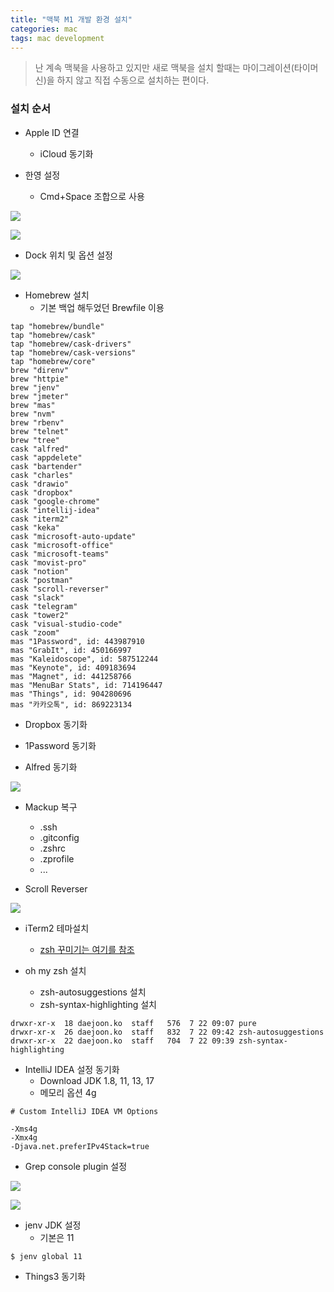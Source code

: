 ```yaml
---
title: "맥북 M1 개발 환경 설치"
categories: mac
tags: mac development
---
```


> 난 계속 맥북을 사용하고 있지만 새로 맥북을 설치 할때는 마이그레이션(타이머신)을 하지 않고 직접 수동으로 설치하는 편이다.

###  설치 순서
* Apple ID 연결
  * iCloud 동기화

* 한영 설정
  * Cmd+Space 조합으로 사용

![](/assets/images/2022-01-04/keyboard_01.png)

![](/assets/images/2022-01-04/keyboard_02.png)

* Dock 위치 및 옵션 설정

![](/assets/images/2022-01-04/dock.png)

* Homebrew 설치
  * 기본 백업 해두었던 Brewfile 이용

```
tap "homebrew/bundle"
tap "homebrew/cask"
tap "homebrew/cask-drivers"
tap "homebrew/cask-versions"
tap "homebrew/core"
brew "direnv"
brew "httpie"
brew "jenv"
brew "jmeter"
brew "mas"
brew "nvm"
brew "rbenv"
brew "telnet"
brew "tree"
cask "alfred"
cask "appdelete"
cask "bartender"
cask "charles"
cask "drawio"
cask "dropbox"
cask "google-chrome"
cask "intellij-idea"
cask "iterm2"
cask "keka"
cask "microsoft-auto-update"
cask "microsoft-office"
cask "microsoft-teams"
cask "movist-pro"
cask "notion"
cask "postman"
cask "scroll-reverser"
cask "slack"
cask "telegram"
cask "tower2"
cask "visual-studio-code"
cask "zoom"
mas "1Password", id: 443987910
mas "GrabIt", id: 450166997
mas "Kaleidoscope", id: 587512244
mas "Keynote", id: 409183694
mas "Magnet", id: 441258766
mas "MenuBar Stats", id: 714196447
mas "Things", id: 904280696
mas "카카오톡", id: 869223134
```

* Dropbox 동기화

* 1Password 동기화

* Alfred 동기화

![](/assets/images/2022-01-04/alfred.png)

* Mackup 복구
  * .ssh
  * .gitconfig
  * .zshrc
  * .zprofile
  * ...

* Scroll Reverser

![](/assets/images/2022-01-04/scroll_reverser.png)

* iTerm2 테마설치
  * [zsh 꾸미기는 여기를 참조](https://www.44bits.io/ko/post/setup-apple-silicon-m1-for-developers)

* oh my zsh 설치
  * zsh-autosuggestions 설치
  * zsh-syntax-highlighting 설치

```shell
drwxr-xr-x  18 daejoon.ko  staff   576  7 22 09:07 pure
drwxr-xr-x  26 daejoon.ko  staff   832  7 22 09:42 zsh-autosuggestions
drwxr-xr-x  22 daejoon.ko  staff   704  7 22 09:39 zsh-syntax-highlighting
```

* IntelliJ IDEA 설정 동기화
  * Download JDK 1.8, 11, 13, 17
  * 메모리 옵션 4g

```
# Custom IntelliJ IDEA VM Options

-Xms4g
-Xmx4g
-Djava.net.preferIPv4Stack=true
```

  * Grep console plugin 설정

![](/assets/images/2022-01-04/grepconsole.png)

![](/assets/images/2022-01-04/grepconsole_02.png)

  * jenv JDK 설정
    * 기본은 11

```
$ jenv global 11
```

* Things3 동기화
